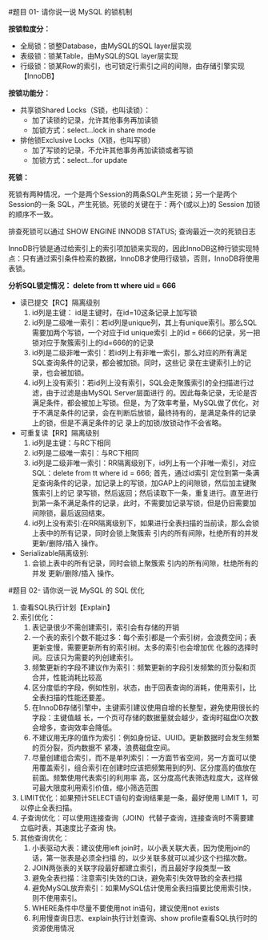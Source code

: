 #题目 01- 请你说一说 MySQL 的锁机制

**按锁粒度分：**

* 全局锁：锁整Database，由MySQL的SQL layer层实现
* 表级锁：锁某Table，由MySQL的SQL layer层实现
* 行级锁：锁某Row的索引，也可锁定行索引之间的间隙，由存储引擎实现【InnoDB】

**按锁功能分：**
* 共享锁Shared Locks（S锁，也叫读锁）：
  * 加了读锁的记录，允许其他事务再加读锁
  * 加锁方式：select…lock in share mode
* 排他锁Exclusive Locks（X锁，也叫写锁）
  * 加了写锁的记录，不允许其他事务再加读锁或者写锁
  * 加锁方式：select…for update

**死锁：**

死锁有两种情况，一个是两个Session的两条SQL产生死锁；另一个是两个Session的一条 SQL，产生死锁。死锁的关键在于：两个(或以上)的 Session 加锁的顺序不一致。

排查死锁可以通过 SHOW ENGINE INNODB STATUS; 查询最近一次的死锁日志

InnoDB行锁是通过给索引上的索引项加锁来实现的，因此InnoDB这种行锁实现特点：只有通过索引条件检索的数据，InnoDB才使用行级锁，否则，InnoDB将使用表锁。

**分析SQL锁定情况： delete from tt where uid = 666**

* 读已提交【RC】隔离级别
  1. id列是主键： id是主键时，在id=10这条记录上加写锁
  2. id列是二级唯一索引：若id列是unique列，其上有unique索引。那么SQL需要加两个写锁，一个对应于id unique索引
     上的id = 666的记录，另一把锁对应于聚簇索引上的id=666的的记录
  3. id列是二级非唯一索引：若id列上有非唯一索引，那么对应的所有满足SQL查询条件的记录，都会被加锁。同时，这些记
     录在主键索引上的记录，也会被加锁。
  4. id列上没有索引：若id列上没有索引，SQL会走聚簇索引的全扫描进行过滤，由于过滤是由MySQL Server层面进行
     的。因此每条记录，无论是否满足条件，都会被加上写锁。但是，为了效率考量，MySQL做了优化，对
     于不满足条件的记录，会在判断后放锁，最终持有的，是满足条件的记录上的锁，但是不满足条件的记
     录上的加锁/放锁动作不会省略。
* 可重复读【RR】隔离级别
  1. id列是主键：与RC下相同
  2. id列是二级唯一索引：与RC下相同
  3. id列是二级非唯一索引：RR隔离级别下，id列上有一个非唯一索引，对应SQL：delete from tt where id = 666; 首先，通过id索引
     定位到第一条满足查询条件的记录，加记录上的写锁，加GAP上的间隙锁，然后加主键聚簇索引上的记
     录写锁，然后返回；然后读取下一条，重复进行。直至进行到第一条不满足条件的记录，此时，不需要加记录写锁，但是仍旧需要加间隙锁，最后返回结束。
  4. id列上没有索引:在RR隔离级别下，如果进行全表扫描的当前读，那么会锁上表中的所有记录，同时会锁上聚簇索
     引内的所有间隙，杜绝所有的并发 更新/删除/插入 操作。
* Serializable隔离级别:
  1. 会锁上表中的所有记录，同时会锁上聚簇索
     引内的所有间隙，杜绝所有的并发 更新/删除/插入 操作。




#题目 02- 请你说一说 MySQL 的 SQL 优化

1. 查看SQL执行计划【Explain】
2. 索引优化：
    1. 表记录很少不需创建索引，索引会有存储的开销
    2. 一个表的索引个数不能过多：每个索引都是一个索引树，会浪费空间；表更新变慢，需要更新所有的索引树。太多的索引也会增加优
       化器的选择时间。应该只为需要的列创建索引。
    3. 频繁更新的字段不建议作为索引：频繁更新的字段引发频繁的页分裂和页合并，性能消耗比较高
    4. 区分度低的字段，例如性别，状态，由于回表查询的消耗，使用索引，比全表扫描的性能还要差。
    5. 在InnoDB存储引擎中，主键索引建议使用自增的长整型，避免使用很长的字段：主键值越
       长，一个页可存储的数据量就会越少，查询时磁盘IO次数会增多，查询效率会降低。
    6. 不建议用无序的值作为索引：例如身份证、UUID。更新数据时会发生频繁的页分裂，页内数据不
       紧凑，浪费磁盘空间。
    7. 尽量创建组合索引，而不是单列索引：一方面节省空间，另一方面可以使用覆盖索引，组合索引在创建时应该把频繁用到的列、区分度高的值放在前面。频繁使用代表索引的利用率
       高，区分度高代表筛选粒度大，这样做可最大限度利用索引价值，缩小筛选范围
3. LIMIT优化：如果预计SELECT语句的查询结果是一条，最好使用 LIMIT 1，可以停止全表扫描。
4. 子查询优化：可以使用连接查询（JOIN）代替子查询，连接查询时不需要建立临时表，其速度比子查询
   快。
5. 其他查询优化：
   1. 小表驱动大表：建议使用left join时，以小表关联大表，因为使用join的话，第一张表是必须全扫描
      的，以少关联多就可以减少这个扫描次数。
   2. JOIN两张表的关联字段最好都建立索引，而且最好字段类型一致
   3. 避免全表扫描：注意索引失效的口诀，避免索引失效导致的全表扫描
   4. 避免MySQL放弃索引：如果MySQL估计使用全表扫描要比使用索引快，则不使用索引。
   5. WHERE条件中尽量不要使用not in语句，建议使用not exists
   6. 利用慢查询日志、explain执行计划查询、show profile查看SQL执行时的资源使用情况
    
